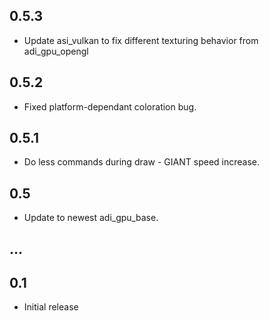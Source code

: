 ## 0.5.3
* Update asi\_vulkan to fix different texturing behavior from adi\_gpu\_opengl

## 0.5.2
* Fixed platform-dependant coloration bug.

## 0.5.1
* Do less commands during draw - GIANT speed increase.

## 0.5
* Update to newest adi\_gpu\_base.

## ...

## 0.1
* Initial release

